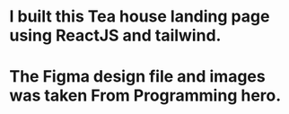# I built this Tea house landing page using ReactJS and tailwind. 

# The Figma design file and images was taken From Programming hero.
